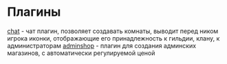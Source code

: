 <!-- TITLE: Плагины -->
<!-- SUBTITLE: Перечень авторских плагинов для scriptcraft-а -->

# Плагины

[chat](/plugins/chat) - чат плагин, позволяет создавать комнаты, выводит перед ником игрока иконки, отображающие его принадлежность к гильдии, клану, к администраторам
[adminshop](/plugins/adminshop) - плагин для создания админских магазинов, с автоматически регулируемой ценой